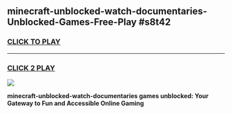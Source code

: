 
## minecraft-unblocked-watch-documentaries-Unblocked-Games-Free-Play #s8t42
<h3>
<a href="https://us.freeplayer.one?title=minecraft-unblocked-watch-documentaries&ref=9M">CLICK TO PLAY</a></h3>
<hr>

<h3>
<a href="https://us.freeplayer.one?title=minecraft-unblocked-watch-documentaries&ref=9M">CLICK 2 PLAY</a>
  
</h3>

<a href="https://us.freeplayer.one?title=minecraft-unblocked-watch-documentaries&ref=9M"><img src="https://clearcache.store/games.png"></a>


**minecraft-unblocked-watch-documentaries games unblocked: Your Gateway to Fun and Accessible Online Gaming**

